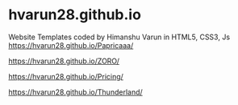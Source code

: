 # hvarun28.github.io
Website Templates coded by Himanshu Varun in HTML5, CSS3, Js
https://hvarun28.github.io/Papricaaa/


https://hvarun28.github.io/ZORO/


https://hvarun28.github.io/Pricing/


https://hvarun28.github.io/Thunderland/



